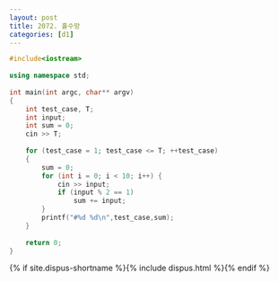 ```yaml
---
layout: post
title: 2072. 홀수망
categories: [d1]
---
```


```cpp
#include<iostream>
 
using namespace std;
 
int main(int argc, char** argv)
{
    int test_case, T;
    int input;
    int sum = 0;
    cin >> T;
 
    for (test_case = 1; test_case <= T; ++test_case)
    {
        sum = 0;
        for (int i = 0; i < 10; i++) {
            cin >> input;
            if (input % 2 == 1)
                sum += input;
        }
        printf("#%d %d\n",test_case,sum);
    }
 
    return 0;
}
```

{% if site.dispus-shortname %}{% include dispus.html %}{% endif %}